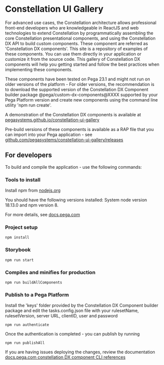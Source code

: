 # Constellation UI Gallery

For advanced use cases, the Constellation architecture allows professional front-end developers who are knowledgeable in ReactJS and web technologies to extend Constellation by programmatically assembling the core Constellation presentational components, and using the Constellation DX API to build custom components. These component are referred as 'Constellation DX components'. This site is a repository of examples of these components. You can use them directly in your application or customize it from the source code. This gallery of Constellation DX components will help you getting started and follow the best practices when implementing these components.

These components have been tested on Pega 23.1 and might not run on older versions of the platform - For older versions, the recommendation is to download the supported version of the Constellation DX Component builder package @pega/custom-dx-components@XXXX supported by your Pega Platform version and create new components using the command line utility 'npm run create'.

A demonstration of the Constellation DX components is available at [pegasystems.github.io/constellation-ui-gallery](https://pegasystems.github.io/constellation-ui-gallery/)

Pre-build versions of these components is available as a RAP file that you can import into your Pega application - see [github.com/pegasystems/constellation-ui-gallery/releases](https://github.com/pegasystems/constellation-ui-gallery/releases)

## For developers

To build and compile the application - use the following commands:

### Tools to install

Install npm from [nodejs.org](https://nodejs.org/en/download/)

You should have the following versions installed: System node version 18.13.0 and npm version 8.

For more details, see [docs.pega.com](https://docs.pega.com/bundle/constellation-dx-components/page/constellation-dx-components/custom-components/initialize-project.html)

### Project setup

```shell
npm install
```

### Storybook

```shell
npm run start
```

### Compiles and minifies for production

```shell
npm run buildAllComponents
```

### Publish to a Pega Platform

Install the 'keys' folder provided by the Constellation DX Component builder package and edit the tasks.config.json file with your rulesetName, rulesetVersion, server URL, clientID, user and password

```shell
npm run authenticate
```

Once the authentication is completed - you can publish by running

```shell
npm run publishAll
```

If you are having issues deploying the changes, review the documentation [docs.pega.com constellation DX component CLI references][constellation-dx-cli-references]

[constellation-dx-cli-references]: https://docs.pega.com/bundle/constellation-dx-components/page/constellation-dx-components/custom-components/command-line-references-constellation-dx-components.html
